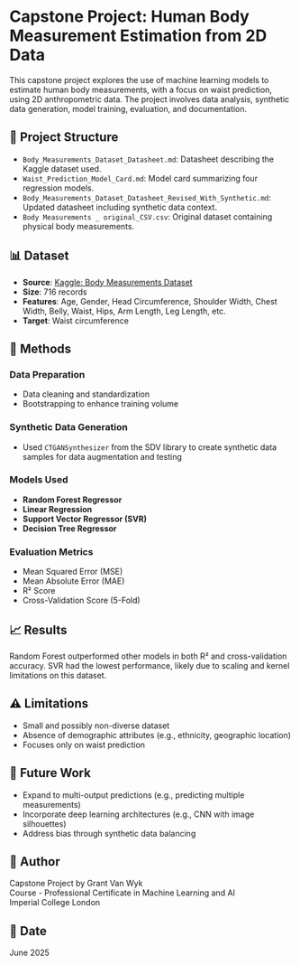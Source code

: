 
# Capstone Project: Human Body Measurement Estimation from 2D Data

This capstone project explores the use of machine learning models to estimate human body measurements, with a focus on waist prediction, using 2D anthropometric data. The project involves data analysis, synthetic data generation, model training, evaluation, and documentation.

## 📁 Project Structure

- `Body_Measurements_Dataset_Datasheet.md`: Datasheet describing the Kaggle dataset used.
- `Waist_Prediction_Model_Card.md`: Model card summarizing four regression models.
- `Body_Measurements_Dataset_Datasheet_Revised_With_Synthetic.md`: Updated datasheet including synthetic data context.
- `Body Measurements _ original_CSV.csv`: Original dataset containing physical body measurements.

## 📊 Dataset

- **Source**: [Kaggle: Body Measurements Dataset](https://www.kaggle.com/datasets/saurabhshahane/body-measurements-dataset)
- **Size**: 716 records
- **Features**: Age, Gender, Head Circumference, Shoulder Width, Chest Width, Belly, Waist, Hips, Arm Length, Leg Length, etc.
- **Target**: Waist circumference

## 🧪 Methods

### Data Preparation
- Data cleaning and standardization
- Bootstrapping to enhance training volume

### Synthetic Data Generation
- Used `CTGANSynthesizer` from the SDV library to create synthetic data samples for data augmentation and testing

### Models Used
- **Random Forest Regressor**
- **Linear Regression**
- **Support Vector Regressor (SVR)**
- **Decision Tree Regressor**

### Evaluation Metrics
- Mean Squared Error (MSE)
- Mean Absolute Error (MAE)
- R² Score
- Cross-Validation Score (5-Fold)

## 📈 Results

Random Forest outperformed other models in both R² and cross-validation accuracy. SVR had the lowest performance, likely due to scaling and kernel limitations on this dataset.

## ⚠️ Limitations

- Small and possibly non-diverse dataset
- Absence of demographic attributes (e.g., ethnicity, geographic location)
- Focuses only on waist prediction

## 📌 Future Work

- Expand to multi-output predictions (e.g., predicting multiple measurements)
- Incorporate deep learning architectures (e.g., CNN with image silhouettes)
- Address bias through synthetic data balancing

## 👤 Author

Capstone Project by Grant Van Wyk  
Course - Professional Certificate in Machine Learning and AI  
Imperial College London

## 📅 Date

June 2025

